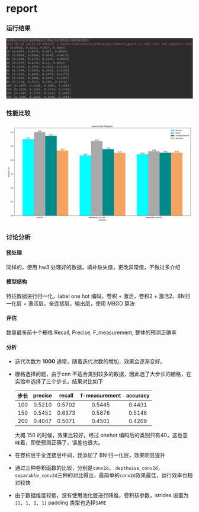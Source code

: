 # report

### 运行结果
![](images/2.png)

### 性能比较
![](images/1.png)

### 讨论分析

#### 预处理

同样的，使用 hw3 处理好的数据，填补缺失值，更改异常值，不做过多介绍

#### 模型结构

特征数据进行归一化，label one hot 编码，卷积 + 激活，卷积2 + 激活2、BN归一化层 + 激活层，全连接层，输出层，使用 MBGD 算法

#### 评估

数量最多前十个栅格 Recall, Precise, F_measurement, 整体的预测正确率

#### 分析

- 迭代次数为 **1000** 通常，随着迭代次数的增加，效果会逐渐变好。

- 栅格选择问题，由于cnn 不适合类别较多的数据，因此选了大步长的栅格，在实验中选择了三个步长，结果对比如下

  | 步长 | precise | recall | f-measurement | accuracy |
  | :--: | :-----: | :----: | :-----------: | :------: |
  | 100  | 0.5210  | 0.5702 |    0.5445     |  0.4431  |
  | 150  | 0.5451  | 0.6373 |    0.5876     |  0.5146  |
  | 200  | 0.4047  | 0.5071 |    0.4501     |  0.4209  |

  大概 150 的时候，效果比较好，经过 onehot 编码后的类别只有40，这也意味着，即使预测正确了，误差也很大。

- 在卷积层于全连接层中间，我添加了 BN 归一化层，效果明显提升

- 通过三种卷积函数的比较，分别是`conv2d`， `depthwise_conv2d`，`separable_conv2d`三种的对比得出，最简单的`conv2d`效果最佳，运行效率也相对较快

- 由于数据维度较低，没有使用池化层进行降维，卷积核参数，strides 设置为`[1, 1, 1, 1]` padding 类型也选择`SAME`

